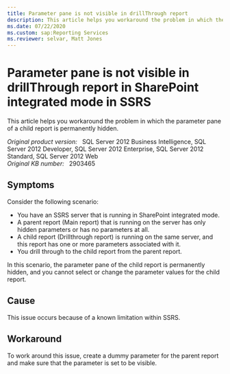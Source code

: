 ```yaml
---
title: Parameter pane is not visible in drillThrough report
description: This article helps you workaround the problem in which the parameter pane of a child report is permanently hidden.
ms.date: 07/22/2020
ms.custom: sap:Reporting Services
ms.reviewer: selvar, Matt Jones
---
```

# Parameter pane is not visible in drillThrough report in SharePoint integrated mode in SSRS

This article helps you workaround the problem in which the parameter pane of a child report is permanently hidden.

_Original product version:_ &nbsp; SQL Server 2012 Business Intelligence, SQL Server 2012 Developer, SQL Server 2012 Enterprise, SQL Server 2012 Standard, SQL Server 2012 Web  
_Original KB number:_ &nbsp; 2903465

## Symptoms

Consider the following scenario:

- You have an SSRS server that is running in SharePoint integrated mode.
- A parent report (Main report) that is running on the server has only hidden parameters or has no parameters at all.
- A child report (Drillthrough report) is running on the same server, and this report has one or more parameters associated with it.
- You drill through to the child report from the parent report.

In this scenario, the parameter pane of the child report is permanently hidden, and you cannot select or change the parameter values for the child report.

## Cause

This issue occurs because of a known limitation within SSRS.

## Workaround

To work around this issue, create a dummy parameter for the parent report and make sure that the parameter is set to be visible.

